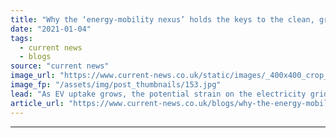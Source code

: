 ```yaml
---
title: "Why the ‘energy-mobility nexus’ holds the keys to the clean, green cities of the future"
date: "2021-01-04"
tags: 
  - current news
  - blogs
source: "current news"
image_url: "https://www.current-news.co.uk/static/images/_400x400_crop_center-center/EV_charger_GettyImages.jpg"
image_fp: "/assets/img/post_thumbnails/153.jpg"
lead: "As EV uptake grows, the potential strain on the electricity grid is becoming clearer, but there are clear ways to address this ‘energy-mobility nexus’ challenge writes Hitachi ABB’s Andre Burdet."
article_url: "https://www.current-news.co.uk/blogs/why-the-energy-mobility-nexus-holds-the-keys-to-the-clean-green-cities-of-the-future?utm_source=rss-feeds&utm_medium=rss&utm_campaign=rss"
---
```


---
